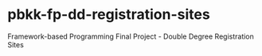 # pbkk-fp-dd-registration-sites
 Framework-based Programming Final Project - Double Degree Registration Sites
